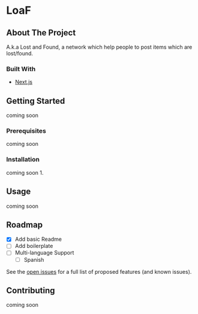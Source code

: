 # LoaF
## About The Project

A.k.a Lost and Found, a network which help people to post items which are lost/found.
### Built With

* [Next.js](https://nextjs.org/)

## Getting Started

coming soon
### Prerequisites

coming soon
### Installation

coming soon
1. 

## Usage

coming soon
## Roadmap

- [x] Add basic Readme
- [ ] Add boilerplate
- [ ] Multi-language Support
    - [ ] Spanish

See the [open issues](https://github.com/san-oop/LoaF/issues) for a full list of proposed features (and known issues).
## Contributing

coming soon